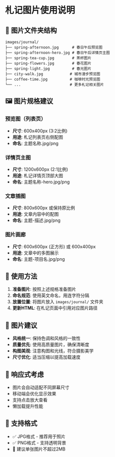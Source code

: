 # 札记图片使用说明

## 📁 图片文件夹结构

```
images/journal/
├── spring-afternoon.jpg      # 春日午后预览图
├── spring-afternoon-hero.jpg # 春日午后详情页主图
├── spring-tea-cup.jpg        # 茶杯图片
├── spring-flowers.jpg        # 春花图片
├── spring-light.jpg          # 春光图片
├── city-walk.jpg            # 城市漫步预览图
├── coffee-time.jpg          # 咖啡时光预览图
└── ...                      # 更多札记相关图片
```

## 🖼️ 图片规格建议

### 预览图（列表页）
- **尺寸**: 600x400px (3:2比例)
- **用途**: 札记列表页右侧配图
- **命名**: 主题名称.jpg/png

### 详情页主图  
- **尺寸**: 1200x600px (2:1比例)
- **用途**: 札记详情页顶部大图
- **命名**: 主题名称-hero.jpg/png

### 文章插图
- **尺寸**: 800x600px 或保持原比例
- **用途**: 文章内容中的配图
- **命名**: 主题-描述.jpg/png

### 图片画廊
- **尺寸**: 600x600px (正方形) 或 600x400px
- **用途**: 文章中的多图展示
- **命名**: 主题-项目名.jpg/png

## 📝 使用方法

1. **准备图片**: 按照上述规格准备图片
2. **命名规范**: 使用英文命名，用连字符分隔
3. **放置位置**: 将图片放入 `images/journal/` 文件夹
4. **更新HTML**: 在札记页面中引用对应图片路径

## 🎨 图片建议

- **风格统一**: 保持色调和风格的一致性
- **质量优先**: 使用高质量图片，确保清晰度
- **构图美观**: 注意构图和光线，符合摄影美学
- **尺寸优化**: 适当压缩以提高加载速度

## 📱 响应式考虑

- 图片会自动适配不同屏幕尺寸
- 移动端会优化显示效果
- 支持点击放大查看
- 懒加载提升性能

## 🔄 支持格式

- ✅ JPG格式 - 推荐用于照片
- ✅ PNG格式 - 支持透明背景
- 📏 建议单张图片不超过2MB